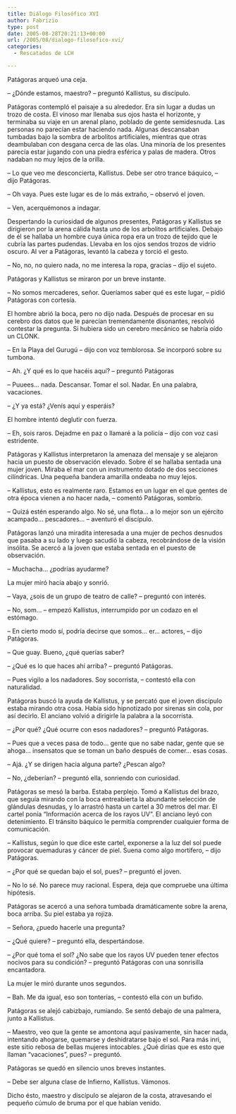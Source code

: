 ```yaml
---
title: Diálogo Filosófico XVI
author: Fabrizio
type: post
date: 2005-08-28T20:21:13+00:00
url: /2005/08/dialogo-filosofico-xvi/
categories:
  - Rescatados de LCH

---
```

Patágoras arqueó una ceja.

&#8211; ¿Dónde estamos, maestro? &#8211; preguntó Kallistus, su discípulo.

Patágoras contempló el paisaje a su alrededor. Era sin lugar a dudas un trozo de costa. El vinoso mar llenaba sus ojos hasta el horizonte, y terminaba su viaje en un arenal plano, poblado de gente semidesnuda. Las personas no parecían estar haciendo nada. Algunas descansaban tumbadas bajo la sombra de arbolitos artificiales, mientras que otras deambulaban con desgana cerca de las olas. Una minoría de los presentes parecía estar jugando con una piedra esférica y palas de madera. Otros nadaban no muy lejos de la orilla.

&#8211; Lo que veo me desconcierta, Kallistus. Debe ser otro trance báquico, &#8211; dijo Patágoras.

&#8211; Oh vaya. Pues este lugar es de lo más extraño, &#8211; observó el joven. 

&#8211; Ven, acerquémonos a indagar.

Despertando la curiosidad de algunos presentes, Patágoras y Kallistus se dirigieron por la arena cálida hasta uno de los arbolitos artificiales. Debajo de él se hallaba un hombre cuya única ropa era un trozo de tejido que le cubría las partes pudendas. Llevaba en los ojos sendos trozos de vidrio oscuro. Al ver a Patágoras, levantó la cabeza y torció el gesto.

&#8211; No, no, no quiero nada, no me interesa la ropa, gracias &#8211; dijo el sujeto.

Patágoras y Kallistus se miraron por un breve instante.

&#8211; No somos mercaderes, señor. Queríamos saber qué es este lugar, &#8211; pidió Patágoras con cortesía.

El hombre abrió la boca, pero no dijo nada. Después de procesar en su cerebro dos datos que le parecían tremendamente disonantes, resolvió contestar la pregunta. Si hubiera sido un cerebro mecánico se habría oído un CLONK.

&#8211; En la Playa del Gurugú &#8211; dijo con voz temblorosa. Se incorporó sobre su tumbona. 

&#8211; Ah. ¿Y qué es lo que hacéis aquí? &#8211; preguntó Patágoras

&#8211; Puuees&#8230; nada. Descansar. Tomar el sol. Nadar. En una palabra, vacaciones.

&#8211; ¿Y ya está? ¿Venís aquí y esperáis?

El hombre intentó deglutir con fuerza.

&#8211; Eh, sois raros. Dejadme en paz o llamaré a la policía &#8211; dijo con voz casi estridente.

Patágoras y Kallistus interpretaron la amenaza del mensaje y se alejaron hacia un puesto de observación elevado. Sobre él se hallaba sentada una mujer joven. Miraba el mar con un instrumento dotado de dos secciones cilíndricas. Una pequeña bandera amarilla ondeaba no muy lejos.

&#8211; Kallistus, esto es realmente raro. Estamos en un lugar en el que gentes de otra época vienen a no hacer nada, &#8211; comentó Patágoras, sombrío.

&#8211; Quizá estén esperando algo. No sé, una flota&#8230; a lo mejor son un ejército acampado&#8230; pescadores&#8230; &#8211; aventuró el discípulo.

Patágoras lanzó una miradita interesada a una mujer de pechos desnudos que pasaba a su lado y luego sacudió la cabeza, recobrándose de la visión insólita. Se acercó a la joven que estaba sentada en el puesto de observación.

&#8211; Muchacha&#8230; ¿podrías ayudarme? 

La mujer miró hacia abajo y sonrió. 

&#8211; Vaya, ¿sois de un grupo de teatro de calle? &#8211; preguntó con interés.

&#8211; No, som&#8230; &#8211; empezó Kallistus, interrumpido por un codazo en el estómago.

&#8211; En cierto modo sí, podría decirse que somos&#8230; er&#8230; actores, &#8211; dijo Patágoras.

&#8211; Que guay. Bueno, ¿qué querías saber?

&#8211; ¿Qué es lo que haces ahí arriba? &#8211; preguntó Patágoras. 

&#8211; Pues vigilo a los nadadores. Soy socorrista, &#8211; contestó ella con naturalidad. 

Patágoras buscó la ayuda de Kallistus, y se percató que el joven discípulo estaba mirando otra cosa. Había sido hipnotizado por sirenas sin cola, por así decirlo. El anciano volvió a dirigirle la palabra a la socorrista.

&#8211; ¿Por qué? ¿Qué ocurre con esos nadadores? &#8211; preguntó Patágoras.

&#8211; Pues que a veces pasa de todo&#8230; gente que no sabe nadar, gente que se ahoga&#8230; insensatos que se toman un baño después de comer&#8230; esas cosas. 

&#8211; Ajá. ¿Y se dirigen hacia alguna parte? ¿Pescan algo?

&#8211; No, ¿deberían? &#8211; preguntó ella, sonriendo con curiosidad. 

Patágoras se mesó la barba. Estaba perplejo. Tomó a Kallistus del brazo, que seguía mirando con la boca entreabierta la abundante selección de glándulas desnudas, y lo arrastró hasta un cartel a 30 metros del mar. El cartel ponía &#8220;Información acerca de los rayos UV&#8221;. El anciano leyó con detenimiento. El tránsito báquico le permitía comprender cualquier forma de comunicación.

&#8211; Kallistus, según lo que dice este cartel, exponerse a la luz del sol puede provocar quemaduras y cáncer de piel. Suena como algo mortífero, &#8211; dijo Patágoras. 

&#8211; ¿Por qué se quedan bajo el sol, pues? &#8211; preguntó el joven.

&#8211; No lo sé. No parece muy racional. Espera, deja que compruebe una última hipótesis.

Patágoras se acercó a una señora tumbada dramáticamente sobre la arena, boca arriba. Su piel estaba ya rojiza.

&#8211; Señora, ¿puedo hacerle una pregunta?

&#8211; ¿Qué quiere? &#8211; preguntó ella, despertándose.

&#8211; ¿Por qué toma el sol? ¿No sabe que los rayos UV pueden tener efectos nocivos para su condición? &#8211; preguntó Patágoras con una sonrisilla encantadora.

La mujer le miró durante unos segundos. 

&#8211; Bah. Me da igual, eso son tonterías, &#8211; contestó ella con un bufido.

Patágoras se alejó cabizbajo, rumiando. Se sentó debajo de una palmera, junto a Kallistus. 

&#8211; Maestro, veo que la gente se amontona aquí pasivamente, sin hacer nada, intentando ahogarse, quemarse y deshidratarse bajo el sol. Para más inri, este sitio rebosa de bellas mujeres intocables. ¿Qué dirías que es esto que llaman &#8220;vacaciones&#8221;, pues? &#8211; preguntó. 

Patágoras se quedó en silencio unos breves instantes.

&#8211; Debe ser alguna clase de Infierno, Kallistus. Vámonos.

Dicho ésto, maestro y discípulo se alejaron de la costa, atravesando el pequeño cúmulo de bruma por el que habían venido.